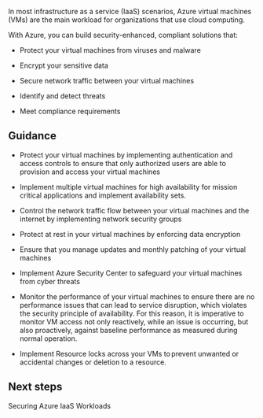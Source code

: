 


In most infrastructure as a service (IaaS) scenarios, Azure virtual machines (VMs) are the main workload for organizations that use cloud computing.  

With Azure, you can build security-enhanced, compliant solutions that: 

- Protect your virtual machines from viruses and malware 

- Encrypt your sensitive data 

- Secure network traffic between your virtual machines 

- Identify and detect threats 

- Meet compliance requirements 



## Guidance 

- Protect your virtual machines by implementing authentication and access controls to ensure that only authorized users are able to provision and access your virtual machines 

- Implement multiple virtual machines for high availability for mission critical applications and implement availability sets. 

- Control the network traffic flow between your virtual machines and the internet by implementing network security groups 

- Protect at rest in your virtual machines by enforcing data encryption  

- Ensure that you manage updates and monthly patching of your virtual machines 

- Implement Azure Security Center to safeguard your virtual machines from cyber threats 

- Monitor the performance of your virtual machines to ensure there are no performance issues that can lead to service disruption, which violates the security principle of availability. For this reason, it is imperative to monitor VM access not only reactively, while an issue is occurring, but also proactively, against baseline performance as measured during normal operation. 

- Implement Resource locks across your VMs to prevent unwanted or accidental changes or deletion to a resource.   
 


## Next steps 

Securing Azure IaaS Workloads 
